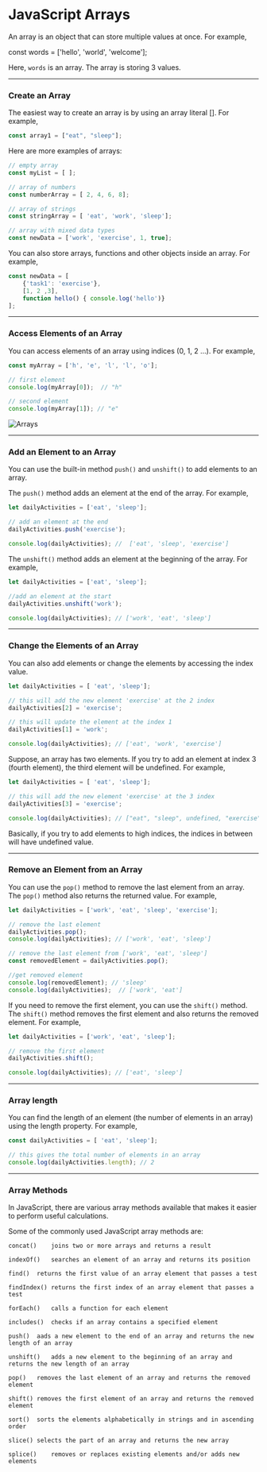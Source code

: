 # JavaScript Arrays
An array is an object that can store multiple values at once. For example,

const words = ['hello', 'world', 'welcome'];

Here, ```words``` is an array. The array is storing 3 values.

***

### Create an Array
The easiest way to create an array is by using an array literal []. For example,

```js
const array1 = ["eat", "sleep"];
```

Here are more examples of arrays:

```js
// empty array
const myList = [ ];

// array of numbers
const numberArray = [ 2, 4, 6, 8];

// array of strings
const stringArray = [ 'eat', 'work', 'sleep'];

// array with mixed data types
const newData = ['work', 'exercise', 1, true];
```

You can also store arrays, functions and other objects inside an array. For example,

```js
const newData = [
    {'task1': 'exercise'},
    [1, 2 ,3],
    function hello() { console.log('hello')}
];
```

***

### Access Elements of an Array
You can access elements of an array using indices (0, 1, 2 …). For example,

```js
const myArray = ['h', 'e', 'l', 'l', 'o'];

// first element
console.log(myArray[0]);  // "h"

// second element
console.log(myArray[1]); // "e"
```

![Arrays][arrays]

[arrays]:https://cdn.programiz.com/sites/tutorial2program/files/javascript-array-indexing.png

***

### Add an Element to an Array
You can use the built-in method ```push()``` and ```unshift()``` to add elements to an array.

The ```push()``` method adds an element at the end of the array. For example,

```js
let dailyActivities = ['eat', 'sleep'];

// add an element at the end
dailyActivities.push('exercise');

console.log(dailyActivities); //  ['eat', 'sleep', 'exercise']
```

The ```unshift()``` method adds an element at the beginning of the array. For example,

```js
let dailyActivities = ['eat', 'sleep'];

//add an element at the start
dailyActivities.unshift('work'); 

console.log(dailyActivities); // ['work', 'eat', 'sleep']
```

***

### Change the Elements of an Array
You can also add elements or change the elements by accessing the index value.

```js
let dailyActivities = [ 'eat', 'sleep'];

// this will add the new element 'exercise' at the 2 index
dailyActivities[2] = 'exercise';

// this will update the element at the index 1
dailyActivities[1] = 'work';

console.log(dailyActivities); // ['eat', 'work', 'exercise']
```

Suppose, an array has two elements. If you try to add an element at index 3 (fourth element), the third element will be undefined. For example,

```js
let dailyActivities = [ 'eat', 'sleep'];

// this will add the new element 'exercise' at the 3 index
dailyActivities[3] = 'exercise';

console.log(dailyActivities); // ["eat", "sleep", undefined, "exercise"]
```

Basically, if you try to add elements to high indices, the indices in between will have undefined value.
***

### Remove an Element from an Array
You can use the ```pop()``` method to remove the last element from an array. The ```pop()``` method also returns the returned value. For example,

```js
let dailyActivities = ['work', 'eat', 'sleep', 'exercise'];

// remove the last element
dailyActivities.pop();
console.log(dailyActivities); // ['work', 'eat', 'sleep']

// remove the last element from ['work', 'eat', 'sleep']
const removedElement = dailyActivities.pop();

//get removed element
console.log(removedElement); // 'sleep'
console.log(dailyActivities);  // ['work', 'eat']
```

If you need to remove the first element, you can use the ```shift()``` method. The ```shift()``` method removes the first element and also returns the removed element. For example,

```js
let dailyActivities = ['work', 'eat', 'sleep'];

// remove the first element
dailyActivities.shift();

console.log(dailyActivities); // ['eat', 'sleep']
```

***

### Array length
You can find the length of an element (the number of elements in an array) using the length property. For example,

```js
const dailyActivities = [ 'eat', 'sleep'];

// this gives the total number of elements in an array
console.log(dailyActivities.length); // 2
```

***

### Array Methods
In JavaScript, there are various array methods available that makes it easier to perform useful calculations.

Some of the commonly used JavaScript array methods are:

```
concat()	joins two or more arrays and returns a result

indexOf()	searches an element of an array and returns its position

find()	returns the first value of an array element that passes a test

findIndex()	returns the first index of an array element that passes a test

forEach()	calls a function for each element

includes()	checks if an array contains a specified element

push()	aads a new element to the end of an array and returns the new length of an array

unshift()	adds a new element to the beginning of an array and returns the new length of an array

pop()	removes the last element of an array and returns the removed element

shift()	removes the first element of an array and returns the removed element

sort()	sorts the elements alphabetically in strings and in ascending order

slice()	selects the part of an array and returns the new array

splice()	removes or replaces existing elements and/or adds new elements
```

